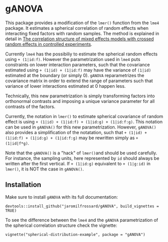 # gANOVA

This package provides a modification of the `lmer()` function from the `lme4` package. It estimates a spherical correlation of random effects when interacting fixed factors with random samples. The method is explained in detail in [The correlation structure of mixed effects models with crossed random effects in controlled experiments](https://arxiv.org/abs/1903.10766).

Currently `lme4` has the possibiliy to estimate the spherical random effects using `+ (1|id:f)`. However the parametrization used in `lme4` puts constraints on lower interaction parameters, such that the covariance estimated using `+ (1|id) + (1|id:f)` may have the variance of `(1|id)` estimated at the boundary (or simply 0). `gANOVA` reparametrizes the covariance matrix in order to extend the range of parameters such that variance of lower interactions estimated at 0 happen less.

Technically, this new parametrization is simply transforming factors into orthonormal contrasts and imposing a unique variance parameter for all contrasts of the factors.

Currently, the notation in `lmer()` to estimate spherical covariance of random effect is using `+ (1|id) + (1|id:f) + (1|id:g) + (1|id:f:g)`. This notation can be used in `gANOVA()` for this new parametrization. However, `gANOVA()` also provides a simplification of the notatation, such that `+ (1|id) + (1|id:f) + (1|id:g) + (1|id:f:g)` may be rewritten simply as `+ (1|id|f*g)`.

Note that the `gANOVA()` is a "hack" of `lmer()`and should be used carefully. For instance, the sampling units, here represented by `id` should always be written after the first vertical. If `+ (1|id:g)` equivalent to `+ (1|g:id)` in `lmer()`, it is NOT the case in `gANOVA()`.

## Installation

Make sure to install `gANOVA` with its full documentation:

`devtools::install_github("jaromilfrossard/gANOVA", build_vignettes = TRUE)`


To see the difference between the `lme4` and the `gANOVA` parametrization of the spherical correlation structure check the vignette:

`vignette("spherical-distribution-example", package = "gANOVA")`



